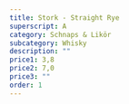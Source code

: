 ```yaml
---
title: Stork - Straight Rye
superscript: A
category: Schnaps & Likör
subcategory: Whisky
description: ""
price1: 3,8
price2: 7,0
price3: ""
order: 1
---
```

